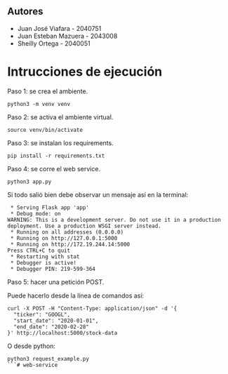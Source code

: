 ## Autores

- Juan José Viafara - 2040751
- Juan Esteban Mazuera - 2043008
- Sheilly Ortega - 2040051

# Intrucciones de ejecución

Paso 1: se crea el ambiente.

```
python3 -m venv venv
```

Paso 2: se activa el ambiente virtual.

```
source venv/bin/activate
```

Paso 3: se instalan los requirements.

```
pip install -r requirements.txt
```

Paso 4: se corre el web service. 

```
python3 app.py
```

Si todo salió bien debe observar un mensaje así en la terminal:

```
 * Serving Flask app 'app'
 * Debug mode: on
WARNING: This is a development server. Do not use it in a production deployment. Use a production WSGI server instead.
 * Running on all addresses (0.0.0.0)
 * Running on http://127.0.0.1:5000
 * Running on http://172.19.244.14:5000
Press CTRL+C to quit
 * Restarting with stat
 * Debugger is active!
 * Debugger PIN: 219-599-364
```

Paso 5: hacer una petición POST. 

Puede hacerlo desde la línea de comandos así: 

```
curl -X POST -H "Content-Type: application/json" -d '{
  "ticker": "GOOGL",
  "start_date": "2020-01-01",
  "end_date": "2020-02-28"
}' http://localhost:5000/stock-data
```

O desde python: 

```
python3 request_example.py
```# web-service
